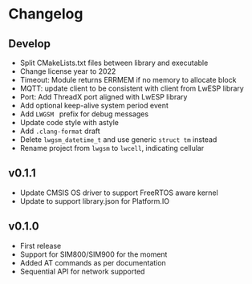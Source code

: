 # Changelog

## Develop

- Split CMakeLists.txt files between library and executable
- Change license year to 2022
- Timeout: Module returns ERRMEM if no memory to allocate block
- MQTT: update client to be consistent with client from LwESP library
- Port: Add ThreadX port aligned with LwESP library
- Add optional keep-alive system period event
- Add `LWGSM ` prefix for debug messages
- Update code style with astyle
- Add `.clang-format` draft
- Delete `lwgsm_datetime_t` and use generic `struct tm` instead
- Rename project from `lwgsm` to `lwcell`, indicating cellular

## v0.1.1

- Update CMSIS OS driver to support FreeRTOS aware kernel
- Update to support library.json for Platform.IO

## v0.1.0

- First release
- Support for SIM800/SIM900 for the moment
- Added AT commands as per documentation
- Sequential API for network supported
